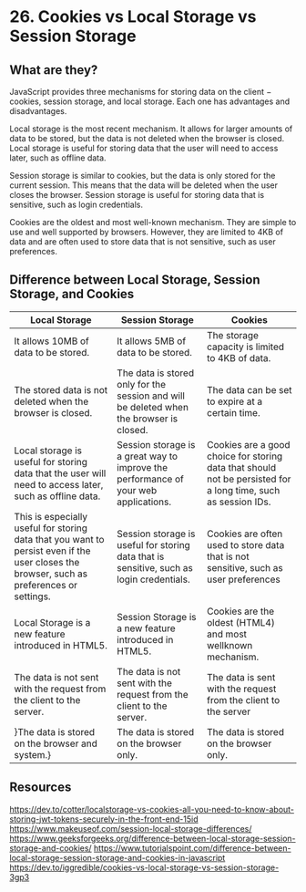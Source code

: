 # 26. Cookies vs Local Storage vs Session Storage
## What are they?
JavaScript provides three mechanisms for storing data on the client − cookies, session storage, and local storage. Each one has advantages and disadvantages.

Local storage is the most recent mechanism. It allows for larger amounts of data to be stored, but the data is not deleted when the browser is closed. Local storage is useful for storing data that the user will need to access later, such as offline data.

Session storage is similar to cookies, but the data is only stored for the current session. This means that the data will be deleted when the user closes the browser. Session storage is useful for storing data that is sensitive, such as login credentials.

Cookies are the oldest and most well-known mechanism. They are simple to use and well supported by browsers. However, they are limited to 4KB of data and are often used to store data that is not sensitive, such as user preferences.

## Difference between Local Storage, Session Storage, and Cookies


|Local Storage|Session Storage|Cookies
|----------|----------|----------|
|It allows 10MB of data to be stored.|It allows 5MB of data to be stored.|The storage capacity is limited to 4KB of data.
|The stored data is not deleted when the browser is closed.|The data is stored only for the session and will be deleted when the browser is closed.|The data can be set to expire at a certain time.
|Local storage is useful for storing data that the user will need to access later, such as offline data.|Session storage is a great way to improve the performance of your web applications.|Cookies are a good choice for storing data that should not be persisted for a long time, such as session IDs.
|This is especially useful for storing data that you want to persist even if the user closes the browser, such as preferences or settings.|Session storage is useful for storing data that is sensitive, such as login credentials.|Cookies are often used to store data that is not sensitive, such as user preferences
|Local Storage is a new feature introduced in HTML5.|Session Storage is a new feature introduced in HTML5.|Cookies are the oldest (HTML4) and most wellknown mechanism.
|The data is not sent with the request from the client to the server.|The data is not sent with the request from the client to the server.|The data is sent with the request from the client to the server
}The data is stored on the browser and system.}|The data is stored on the browser only.|The data is stored on the browser only.

## Resources

https://dev.to/cotter/localstorage-vs-cookies-all-you-need-to-know-about-storing-jwt-tokens-securely-in-the-front-end-15id
https://www.makeuseof.com/session-local-storage-differences/
https://www.geeksforgeeks.org/difference-between-local-storage-session-storage-and-cookies/
https://www.tutorialspoint.com/difference-between-local-storage-session-storage-and-cookies-in-javascript
https://dev.to/iggredible/cookies-vs-local-storage-vs-session-storage-3gp3


